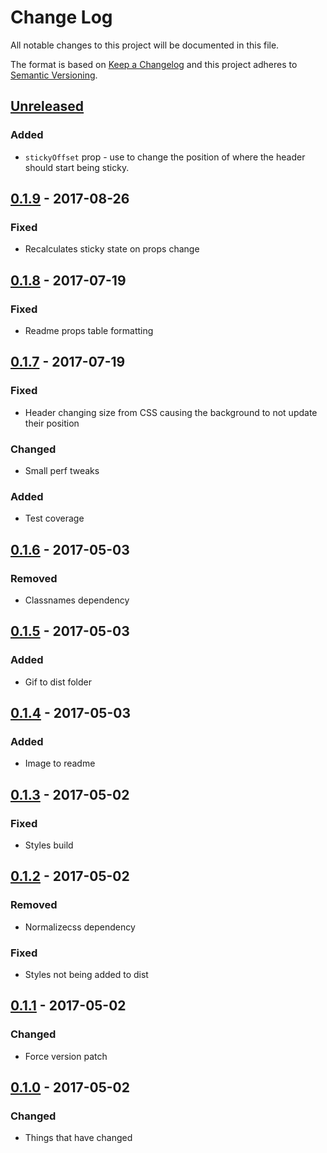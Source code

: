 # Change Log
All notable changes to this project will be documented in this file.

The format is based on [Keep a Changelog](http://keepachangelog.com/)
and this project adheres to [Semantic Versioning](http://semver.org/).

## [Unreleased][]
### Added
- `stickyOffset` prop - use to change the position of where the header should start being sticky.

## [0.1.9][] - 2017-08-26
### Fixed
- Recalculates sticky state on props change

## [0.1.8][] - 2017-07-19
### Fixed
- Readme props table formatting

## [0.1.7][] - 2017-07-19
### Fixed
- Header changing size from CSS causing the background to not update their position

### Changed
- Small perf tweaks

### Added
- Test coverage

## [0.1.6][] - 2017-05-03
### Removed
- Classnames dependency

## [0.1.5][] - 2017-05-03
### Added
- Gif to dist folder

## [0.1.4][] - 2017-05-03
### Added
- Image to readme

## [0.1.3][] - 2017-05-02
### Fixed
- Styles build

## [0.1.2][] - 2017-05-02
### Removed
- Normalizecss dependency

### Fixed
- Styles not being added to dist

## [0.1.1][] - 2017-05-02
### Changed
- Force version patch

## [0.1.0][] - 2017-05-02
### Changed
- Things that have changed


[Unreleased]: https://github.com/madou/react-sticky-header/compare/v0.1.9...HEAD
[0.1.9]: https://github.com/madou/react-sticky-header/compare/v0.1.8...v0.1.9
[0.1.8]: https://github.com/madou/react-sticky-header/compare/v0.1.7...v0.1.8
[0.1.7]: https://github.com/madou/react-sticky-header/compare/v0.1.6...v0.1.7
[0.1.6]: https://github.com/madou/react-sticky-header/compare/v0.1.5...v0.1.6
[0.1.5]: https://github.com/madou/react-sticky-header/compare/v0.1.4...v0.1.5
[0.1.4]: https://github.com/madou/react-sticky-header/compare/v0.1.3...v0.1.4
[0.1.3]: https://github.com/madou/react-sticky-header/compare/v0.1.2...v0.1.3
[0.1.2]: https://github.com/madou/react-sticky-header/compare/v0.1.1...v0.1.2
[0.1.1]: https://github.com/madou/react-sticky-header/compare/v0.1.0...v0.1.1
[0.1.0]: https://github.com/madou/react-sticky-header/tree/v0.1.0
